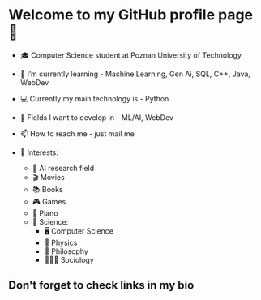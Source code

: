 # Welcome to my GitHub profile page 👋

- 🎓 Computer Science student at Poznan University of Technology

- 🌱 I’m currently learning - Machine Learning, Gen Ai, SQL, C++, Java, WebDev
- 💻 Currently my main technology is - Python
- 🤔 Fields I want to develop in - ML/AI, WebDev
- 📫 How to reach me - just mail me
- 🧠 Interests:
  - 🤖 AI research field
  - 🎬 Movies
  - 📚 Books
  - 🎮 Games
  - 🎹 Piano
  - 🧪 Science:
    - 🖥️ Computer Science
    - 🌌 Physics
    - 🧠 Philosophy
    - 🧑‍🤝‍🧑 Sociology

## Don't forget to check links in my bio
